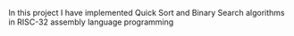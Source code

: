 In this project I have implemented Quick Sort and Binary Search algorithms in RISC-32 assembly language programming
